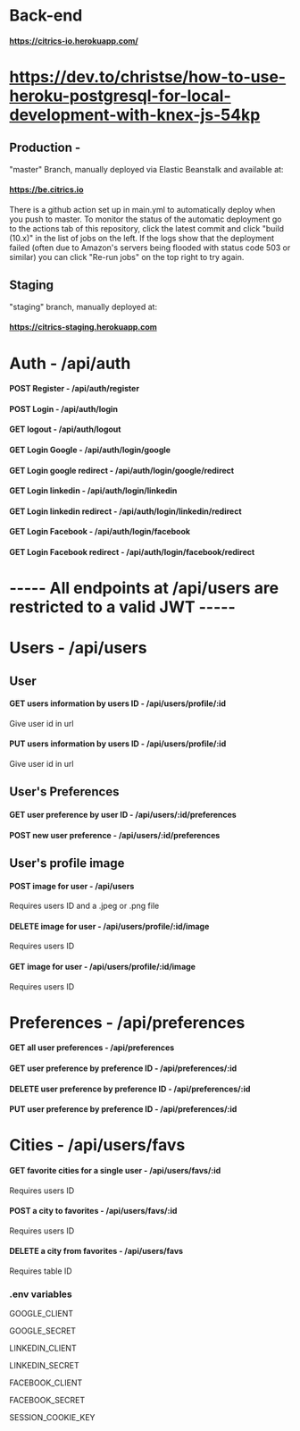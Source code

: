 # Back-end

#### https://citrics-io.herokuapp.com/

https://dev.to/christse/how-to-use-heroku-postgresql-for-local-development-with-knex-js-54kp
=======
## Production - 
"master" Branch, manually deployed via Elastic Beanstalk and available at:
#### https://be.citrics.io
There is a github action set up in main.yml to automatically deploy when you push to master. To monitor the status of the automatic deployment go to the actions tab of this repository, click the latest commit and click "build (10.x)" in the list of jobs on the left. If the logs show that the deployment failed (often due to Amazon's servers being flooded with status code 503 or similar) you can click "Re-run jobs" on the top right to try again.

## Staging
"staging" branch, manually deployed at:
#### https://citrics-staging.herokuapp.com

# Auth - /api/auth
#### POST Register  - /api/auth/register
#### POST Login - /api/auth/login
#### GET logout - /api/auth/logout
#### GET Login Google - /api/auth/login/google
#### GET Login google redirect - /api/auth/login/google/redirect
#### GET Login linkedin - /api/auth/login/linkedin
#### GET Login linkedin redirect - /api/auth/login/linkedin/redirect
#### GET Login Facebook - /api/auth/login/facebook
#### GET Login Facebook redirect - /api/auth/login/facebook/redirect

# ----- All endpoints at /api/users are restricted to a valid JWT -----

# Users - /api/users 
## User 
#### GET users information by users ID - /api/users/profile/:id
Give user id in url
#### PUT users information by users ID - /api/users/profile/:id
Give user id in url


## User's Preferences 
#### GET user preference by user ID - /api/users/:id/preferences
#### POST new user preference  - /api/users/:id/preferences

## User's profile image
#### POST image for user  - /api/users
Requires users ID and a .jpeg or .png file
#### DELETE image for user - /api/users/profile/:id/image
Requires users ID 
#### GET image for user - /api/users/profile/:id/image
Requires users ID


# Preferences - /api/preferences 
#### GET all user preferences - /api/preferences
#### GET user preference by preference ID - /api/preferences/:id
#### DELETE user preference by preference ID  - /api/preferences/:id
#### PUT user preference by preference ID  - /api/preferences/:id


# Cities - /api/users/favs 
#### GET favorite cities for a single user - /api/users/favs/:id
Requires users ID

#### POST a city to favorites - /api/users/favs/:id
Requires users ID

#### DELETE a city from favorites - /api/users/favs
Requires table ID

### .env variables
GOOGLE_CLIENT

GOOGLE_SECRET

LINKEDIN_CLIENT

LINKEDIN_SECRET

FACEBOOK_CLIENT

FACEBOOK_SECRET

SESSION_COOKIE_KEY
